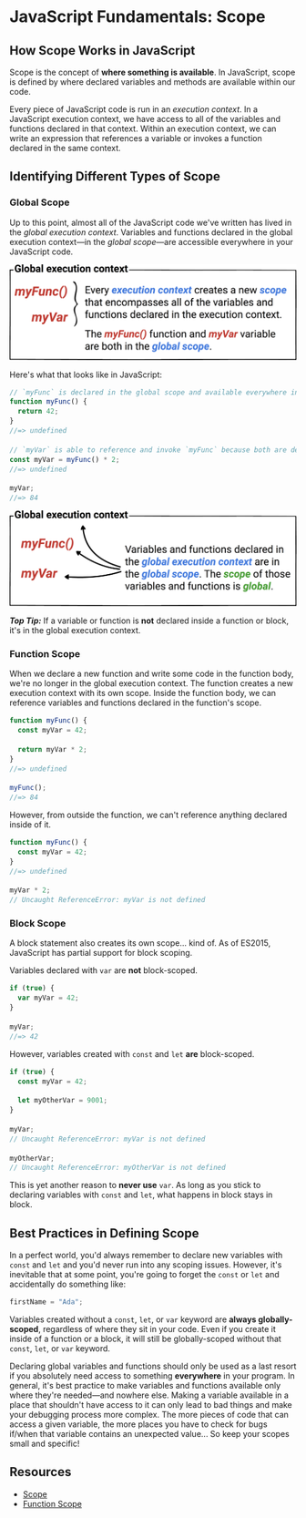# JavaScript Fundamentals: Scope

## How Scope Works in JavaScript

Scope is the concept of **where something is available**. In JavaScript, scope is defined by where declared variables and methods are available within our code.

Every piece of JavaScript code is run in an _execution context_. In a JavaScript execution context, we have access to all of the variables and functions declared in that context. Within an execution context, we can write an expression that references a variable or invokes a function declared in the same context.

## Identifying Different Types of Scope

### Global Scope

Up to this point, almost all of the JavaScript code we've written has lived in the _global execution context_. Variables and functions declared in the global execution context—in the _global scope_—are accessible everywhere in your JavaScript code.

![JavaScript global execution context](/public/images/front-end-web-programming-in-javascript/global-scope-01.png)

Here's what that looks like in JavaScript:

```js
// `myFunc` is declared in the global scope and available everywhere in your code
function myFunc() {
  return 42;
}
//=> undefined

// `myVar` is able to reference and invoke `myFunc` because both are declared in the same scope (the global execution context)
const myVar = myFunc() * 2;
//=> undefined

myVar;
//=> 84
```

![JavaScript global execution context (continued)](/public/images/front-end-web-programming-in-javascript/global-scope-02.png)

**_Top Tip:_** If a variable or function is **not** declared inside a function or block, it's in the global execution context.

### Function Scope

When we declare a new function and write some code in the function body, we're no longer in the global execution context. The function creates a new execution context with its own scope. Inside the function body, we can reference variables and functions declared in the function's scope.

```js
function myFunc() {
  const myVar = 42;

  return myVar * 2;
}
//=> undefined

myFunc();
//=> 84
```

However, from outside the function, we can't reference anything declared inside of it.

```js
function myFunc() {
  const myVar = 42;
}
//=> undefined

myVar * 2;
// Uncaught ReferenceError: myVar is not defined
```

### Block Scope

A block statement also creates its own scope... kind of. As of ES2015, JavaScript has partial support for block scoping.

Variables declared with `var` are **not** block-scoped.

```js
if (true) {
  var myVar = 42;
}

myVar;
//=> 42
```

However, variables created with `const` and `let` **are** block-scoped.

```js
if (true) {
  const myVar = 42;

  let myOtherVar = 9001;
}

myVar;
// Uncaught ReferenceError: myVar is not defined

myOtherVar;
// Uncaught ReferenceError: myOtherVar is not defined
```

This is yet another reason to **never use** `var`. As long as you stick to declaring variables with `const` and `let`, what happens in block stays in block.

## Best Practices in Defining Scope

In a perfect world, you'd always remember to declare new variables with `const` and `let` and you'd never run into any scoping issues. However, it's inevitable that at some point, you're going to forget the `const` or `let` and accidentally do something like:

```js
firstName = "Ada";
```

Variables created without a `const`, `let`, or `var` keyword are **always globally-scoped**, regardless of where they sit in your code. Even if you create it inside of a function or a block, it will still be globally-scoped without that `const`, `let`, or `var` keyword.

Declaring global variables and functions should only be used as a last resort if you absolutely need access to something **everywhere** in your program. In general, it's best practice to make variables and functions available only where they're needed—and nowhere else. Making a variable available in a place that shouldn't have access to it can only lead to bad things and make your debugging process more complex. The more pieces of code that can access a given variable, the more places you have to check for bugs if/when that variable contains an unexpected value... So keep your scopes small and specific!

## Resources

- [Scope](https://developer.mozilla.org/en-US/docs/Glossary/Scope)
- [Function Scope](https://developer.mozilla.org/en-US/docs/Web/JavaScript/Guide/Functions#Function_scope)
